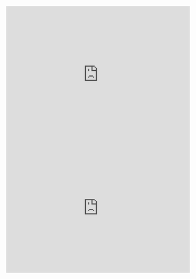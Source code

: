 <iframe width="100%" height="374.203125" frameborder="0"
  src="https://observablehq.com/embed/@pcercelino/vega-lite-api-exercicios?cells=barsChart"></iframe>
  
 <iframe width="100%" height="356.234375" frameborder="0"
  src="https://observablehq.com/embed/@pcercelino/vega-lite-api-exercicios?cells=scatterChart"></iframe>
